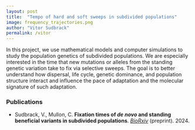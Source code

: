 ```yaml
---
layout: post
title:  "Tempo of hard and soft sweeps in subdivided populations"
image: frequency_trajectories.png
author: "Vitor Sudbrack"
permalink: /vitor
---
```


In this project, we use mathematical models and computer simulations to study the population genetics of subdivided populations. 
We are especially interested in the time that new mutations or alleles from the standing genetic variation take to fix via selective sweeps. 
The goal is to better understand how dispersal, life cycle, genetic dominance, and population structure interact and influence the pace of adaptation and the molecular signature of such adaptation.

### Publications

* Sudbrack, V., Mullon, C. **Fixation times of <i>de novo</i> and standing beneficial variants in subdivided populations**. *[BioRxiv](https://www.biorxiv.org/content/10.1101/2023.07.07.548167)* (preprint). 2024.

